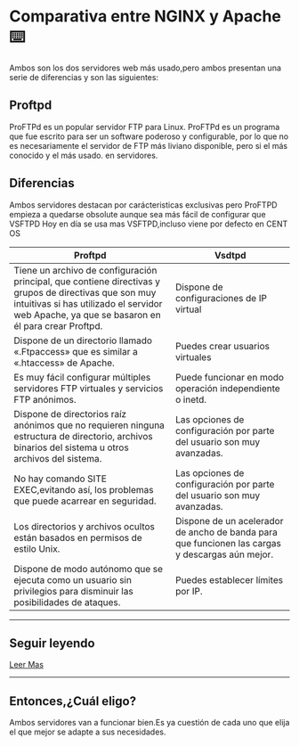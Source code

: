# Comparativa entre NGINX y Apache ⌨️

Ambos son los dos servidores web más usado,pero ambos presentan una serie de diferencias y son las siguientes:

## Proftpd
ProFTPd es un popular servidor FTP para Linux. ProFTPd es un programa que fue escrito para ser un software poderoso y configurable, por lo que no es necesariamente el servidor de FTP más liviano disponible, pero si el más conocido y el más usado. en servidores.

## Diferencias
Ambos servidores destacan por carácteristicas exclusivas pero ProFTPD empieza a quedarse obsolute aunque sea más fácil de configurar que VSFTPD
Hoy en día se usa mas VSFTPD,incluso viene por defecto en CENT OS

| Proftpd | Vsdtpd |
|-|-|
| Tiene un archivo de configuración principal, que contiene directivas y grupos de directivas que son muy intuitivas si has utilizado el servidor web Apache, ya que se basaron en él para crear Proftpd. | Dispone de configuraciones de IP virtual |
| Dispone de un directorio llamado «.Ftpaccess» que es similar a «.htaccess» de Apache. | Puedes crear usuarios virtuales |
| Es muy fácil configurar múltiples servidores FTP virtuales y servicios FTP anónimos. | Puede funcionar en modo operación independiente o inetd. |
| Dispone de directorios raíz anónimos que no requieren ninguna estructura de directorio, archivos binarios del sistema u otros archivos del sistema. | Las opciones de configuración por parte del usuario son muy avanzadas. |
| No hay comando SITE EXEC,evitando así, los problemas que puede acarrear en seguridad. | Las opciones de configuración por parte del usuario son muy avanzadas. |
| Los directorios y archivos ocultos están basados en permisos de estilo Unix. | Dispone de un acelerador de ancho de banda para que funcionen las cargas y descargas aún mejor. |
| Dispone de modo autónomo que se ejecuta como un usuario sin privilegios para disminuir las posibilidades de ataques. | Puedes establecer límites por IP. |
________
## Seguir leyendo

[Leer Mas](https://www.redeszone.net/tutoriales/servidores/mejores-servidores-ftp-ftpes-linux/)
________
## Entonces,¿Cuál eligo?
Ambos servidores van a funcionar bien.Es ya cuestión de cada uno que elija el que mejor se adapte a sus necesidades.

